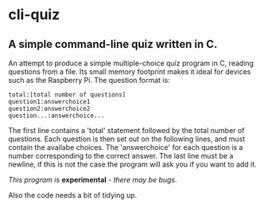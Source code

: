 # cli-quiz

## A simple command-line quiz written in C.

An attempt to produce a simple multiple-choice quiz program in C, reading questions from a file. Its small memory footprint makes it ideal for devices such as the Raspberry Pi. The question format is:

    total:[total number of questions]
    question1:answerchoice1
    question2:answerchoice2
    question...:answerchoice...
    

The first line contains a 'total' statement followed by the total number of questions. Each question is then set out on the following lines, and must contain the availabe choices. The 'answerchoice' for each question is a number corresponding to the correct answer. The last line must be a newline, if this is not the case the program will ask you if you want to add it.

*This program is* **experimental** *- there may be bugs*.

Also the code needs a bit of tidying up.
